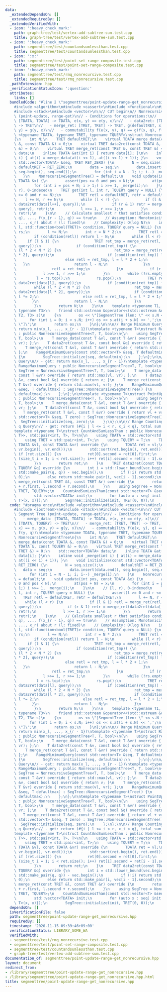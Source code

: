 ```yaml
---
data:
  _extendedDependsOn: []
  _extendedRequiredBy: []
  _extendedVerifiedWith:
  - icon: ':heavy_check_mark:'
    path: graph-tree/test/vertex-add-subtree-sum.test.cpp
    title: graph-tree/test/vertex-add-subtree-sum.test.cpp
  - icon: ':heavy_check_mark:'
    path: segmenttree/test/countandsumlessthan.test.cpp
    title: segmenttree/test/countandsumlessthan.test.cpp
  - icon: ':x:'
    path: segmenttree/test/point-set-range-composite.test.cpp
    title: segmenttree/test/point-set-range-composite.test.cpp
  - icon: ':heavy_check_mark:'
    path: segmenttree/test/rmq_nonrecursive.test.cpp
    title: segmenttree/test/rmq_nonrecursive.test.cpp
  _pathExtension: hpp
  _verificationStatusIcon: ':question:'
  attributes:
    links: []
  bundledCode: "#line 2 \"segmenttree/point-update-range-get_nonrecursive.hpp\"\n\
    #include <algorithm>\n#include <cassert>\n#include <functional>\n#include <iostream>\n\
    #include <stack>\n#include <vector>\n\n// CUT begin\n// Nonrecursive Segment Tree\
    \ (point-update, range-get)\n// - Conditions for operations:\n//   - merge_data:\
    \ [TDATA, TDATA] -> TDATA, e(x, y) == e(y, x)\n//   - data2ret: [TDATA, TQUERY]\
    \ -> TRET\n//   - merge_ret: [TRET, TRET] -> TRET, g(defaultRET, x) == x, g(x,\
    \ y) = g(y, x)\n//   - commutability f(e(x, y), q) == g(f(x, q), f(y, q))\ntemplate\
    \ <typename TDATA, typename TRET, typename TQUERY>\nstruct NonrecursiveSegmentTree\n\
    {\n    int N;\n    TRET defaultRET;\n    virtual TDATA merge_data(const TDATA\
    \ &, const TDATA &) = 0;\n    virtual TRET data2ret(const TDATA &, const TQUERY\
    \ &) = 0;\n    virtual TRET merge_ret(const TRET &, const TRET &) = 0;\n    std::vector<TDATA>\
    \ data;\n    inline TDATA &at(int i) { return data[i]; }\n\n    inline void _merge(int\
    \ i) { at(i) = merge_data(at(i << 1), at((i << 1) + 1)); }\n    void initialize(const\
    \ std::vector<TDATA> &seq, TRET RET_ZERO) {\n        N = seq.size();\n       \
    \ defaultRET = RET_ZERO;\n        data = seq;\n        data.insert(data.end(),\
    \ seq.begin(), seq.end());\n        for (int i = N - 1; i; i--) _merge(i);\n \
    \   }\n    NonrecursiveSegmentTree() = default;\n    void update(int pos, const\
    \ TDATA &x) {\n        assert(pos >= 0 and pos < N);\n        at(pos + N) = x;\n\
    \        for (int i = pos + N; i > 1;) i >>= 1, _merge(i);\n    }\n\n    // [l,\
    \ r), 0-indexed\n    TRET get(int l, int r, TQUERY query = NULL) {\n        assert(l\
    \ >= 0 and r <= N);\n        TRET retl = defaultRET, retr = defaultRET;\n    \
    \    l += N, r += N;\n        while (l < r) {\n            if (l & 1) retl = merge_ret(retl,\
    \ data2ret(data[l++], query));\n            if (r & 1) retr = merge_ret(data2ret(data[--r],\
    \ query), retr);\n            l >>= 1, r >>= 1;\n        }\n        return merge_ret(retl,\
    \ retr);\n    }\n\n    // Calculate smallest r that satisfies condition(g(f(x_l,\
    \ q), ..., f(x_{r - 1}, q)) == true\n    // Assumption: Monotonicity of g(x_l,\
    \ ..., x_r) about r (l: fixed)\n    // Complexity: O(log N)\n    int binary_search(int\
    \ l, std::function<bool(TRET)> condition, TQUERY query = NULL) {\n        std::stack<int>\
    \ rs;\n        l += N;\n        int r = N * 2;\n        TRET retl = defaultRET;\n\
    \        if (condition(retl)) return l - N;\n        while (l < r) {\n       \
    \     if (l & 1) {\n                TRET ret_tmp = merge_ret(retl, data2ret(data[l],\
    \ query));\n                if (condition(ret_tmp)) {\n                    while\
    \ (l * 2 < N * 2) {\n                        ret_tmp = merge_ret(retl, data2ret(data[l\
    \ * 2], query));\n                        if (condition(ret_tmp)) l *= 2;\n  \
    \                      else retl = ret_tmp, l = l * 2 + 1;\n                 \
    \   }\n                    return l - N;\n                }\n                l++;\n\
    \                retl = ret_tmp;\n            }\n            if (r & 1) rs.push(--r);\n\
    \            l >>= 1, r >>= 1;\n        }\n        while (!rs.empty()) {\n   \
    \         l = rs.top();\n            rs.pop();\n            TRET ret_tmp = merge_ret(retl,\
    \ data2ret(data[l], query));\n            if (condition(ret_tmp)) {\n        \
    \        while (l * 2 < N * 2) {\n                    ret_tmp = merge_ret(retl,\
    \ data2ret(data[l * 2], query));\n                    if (condition(ret_tmp))\
    \ l *= 2;\n                    else retl = ret_tmp, l = l * 2 + 1;\n         \
    \       }\n                return l - N;\n            }\n            retl = ret_tmp;\n\
    \        }\n        return N;\n    }\n\n    template <typename T1, typename T2,\
    \ typename T3>\n    friend std::ostream &operator<<(std::ostream &os, NonrecursiveSegmentTree<T1,\
    \ T2, T3> s)\n    {\n        os << \"[SegmentTree (len: \" << s.N << ')';\n  \
    \      for (int i = 0; i < s.N; i++) os << s.at(i + s.N) << ',';\n        os <<\
    \ \"]\";\n        return os;\n    }\n};\n\n\n// Range Minimum Query\n// - get:\
    \ return min(x_l, ..., x_{r - 1})\ntemplate <typename T>\nstruct RangeMinimumQuery\
    \ : public NonrecursiveSegmentTree<T, T, bool>\n{\n    using SegTree = NonrecursiveSegmentTree<T,\
    \ T, bool>;\n    T merge_data(const T &vl, const T &vr) override { return std::min(vl,\
    \ vr); };\n    T data2ret(const T &v, const bool &q) override { return v; }\n\
    \    T merge_ret(const T &vl, const T &vr) override { return std::min(vl, vr);\
    \ };\n    RangeMinimumQuery(const std::vector<T> &seq, T defaultmin) : SegTree::NonrecursiveSegmentTree()\
    \ {\n        SegTree::initialize(seq, defaultmin);\n    };\n};\n\n// Range Maximum\
    \ Query\n// - get: return max(x_l, ..., x_{r - 1})\ntemplate <typename T>\nstruct\
    \ RangeMaximumQuery : public NonrecursiveSegmentTree<T, T, bool>\n{\n    using\
    \ SegTree = NonrecursiveSegmentTree<T, T, bool>;\n    T merge_data(const T &vl,\
    \ const T &vr) override { return std::max(vl, vr); };\n    T data2ret(const T\
    \ &v, const bool &q) override { return v; }\n    T merge_ret(const T &vl, const\
    \ T &vr) override { return std::max(vl, vr); };\n    RangeMaximumQuery(const std::vector<T>\
    \ &seq, T defaultmax) : SegTree::NonrecursiveSegmentTree() {\n        SegTree::initialize(seq,\
    \ defaultmax);\n    };\n};\n\ntemplate <typename T>\nstruct PointUpdateRangeSum\
    \ : public NonrecursiveSegmentTree<T, T, bool>\n{\n    using SegTree = NonrecursiveSegmentTree<T,\
    \ T, bool>;\n    T merge_data(const T &vl, const T &vr) override { return vl +\
    \ vr; };\n    T data2ret(const T &v, const bool &q) override { return v; }\n \
    \   T merge_ret(const T &vl, const T &vr) override { return vl + vr; };\n    PointUpdateRangeSum(const\
    \ std::vector<T> &seq, T zero) : SegTree::NonrecursiveSegmentTree() {\n      \
    \  SegTree::initialize(seq, zero);\n    };\n};\n\n// Range Counting less than\
    \ q Query\n// - get: return (#{i | l <= i < r, x_i < q}, total sum of them).\n\
    template <typename T>\nstruct CountAndSumLessThan : public NonrecursiveSegmentTree<std::vector<std::pair<T,\
    \ T>>, std::pair<int, T>, T>\n{\n    using TDATA = std::vector<std::pair<T, T>>;\n\
    \    using TRET = std::pair<int, T>;\n    using TQUERY = T;\n    TDATA merge_data(const\
    \ TDATA &vl, const TDATA &vr) override {\n        TDATA ret = vl;\n        ret.insert(ret.end(),\
    \ vr.begin(), vr.end());\n        std::sort(ret.begin(), ret.end());\n       \
    \ if (ret.size()) {\n            ret[0].second = ret[0].first;\n            for\
    \ (size_t i = 1; i < ret.size(); i++) ret[i].second = ret[i - 1].second + ret[i].first;\n\
    \        }\n        return ret;\n    }\n    TRET data2ret(const TDATA &vec, const\
    \ TQUERY &q) override {\n        int i = std::lower_bound(vec.begin(), vec.end(),\
    \ std::make_pair(q, q)) - vec.begin();\n        if (!i) return std::make_pair(0,\
    \ 0);\n        else return std::make_pair(i, vec[i - 1].second);\n    }\n    TRET\
    \ merge_ret(const TRET &l, const TRET &r) override {\n        return std::make_pair(l.first\
    \ + r.first, l.second + r.second);\n    }\n    using SegTree = NonrecursiveSegmentTree<TDATA,\
    \ TRET, TQUERY>;\n    CountAndSumLessThan(const std::vector<T> &seq) : SegTree::NonrecursiveSegmentTree(){\n\
    \        std::vector<TDATA> init;\n        for (auto x : seq) init.emplace_back(TDATA{std::pair<T,\
    \ T>(x, x)});\n        SegTree::initialize(init, TRET(0, 0));\n    }\n};\n"
  code: "#pragma once\n#include <algorithm>\n#include <cassert>\n#include <functional>\n\
    #include <iostream>\n#include <stack>\n#include <vector>\n\n// CUT begin\n// Nonrecursive\
    \ Segment Tree (point-update, range-get)\n// - Conditions for operations:\n//\
    \   - merge_data: [TDATA, TDATA] -> TDATA, e(x, y) == e(y, x)\n//   - data2ret:\
    \ [TDATA, TQUERY] -> TRET\n//   - merge_ret: [TRET, TRET] -> TRET, g(defaultRET,\
    \ x) == x, g(x, y) = g(y, x)\n//   - commutability f(e(x, y), q) == g(f(x, q),\
    \ f(y, q))\ntemplate <typename TDATA, typename TRET, typename TQUERY>\nstruct\
    \ NonrecursiveSegmentTree\n{\n    int N;\n    TRET defaultRET;\n    virtual TDATA\
    \ merge_data(const TDATA &, const TDATA &) = 0;\n    virtual TRET data2ret(const\
    \ TDATA &, const TQUERY &) = 0;\n    virtual TRET merge_ret(const TRET &, const\
    \ TRET &) = 0;\n    std::vector<TDATA> data;\n    inline TDATA &at(int i) { return\
    \ data[i]; }\n\n    inline void _merge(int i) { at(i) = merge_data(at(i << 1),\
    \ at((i << 1) + 1)); }\n    void initialize(const std::vector<TDATA> &seq, TRET\
    \ RET_ZERO) {\n        N = seq.size();\n        defaultRET = RET_ZERO;\n     \
    \   data = seq;\n        data.insert(data.end(), seq.begin(), seq.end());\n  \
    \      for (int i = N - 1; i; i--) _merge(i);\n    }\n    NonrecursiveSegmentTree()\
    \ = default;\n    void update(int pos, const TDATA &x) {\n        assert(pos >=\
    \ 0 and pos < N);\n        at(pos + N) = x;\n        for (int i = pos + N; i >\
    \ 1;) i >>= 1, _merge(i);\n    }\n\n    // [l, r), 0-indexed\n    TRET get(int\
    \ l, int r, TQUERY query = NULL) {\n        assert(l >= 0 and r <= N);\n     \
    \   TRET retl = defaultRET, retr = defaultRET;\n        l += N, r += N;\n    \
    \    while (l < r) {\n            if (l & 1) retl = merge_ret(retl, data2ret(data[l++],\
    \ query));\n            if (r & 1) retr = merge_ret(data2ret(data[--r], query),\
    \ retr);\n            l >>= 1, r >>= 1;\n        }\n        return merge_ret(retl,\
    \ retr);\n    }\n\n    // Calculate smallest r that satisfies condition(g(f(x_l,\
    \ q), ..., f(x_{r - 1}, q)) == true\n    // Assumption: Monotonicity of g(x_l,\
    \ ..., x_r) about r (l: fixed)\n    // Complexity: O(log N)\n    int binary_search(int\
    \ l, std::function<bool(TRET)> condition, TQUERY query = NULL) {\n        std::stack<int>\
    \ rs;\n        l += N;\n        int r = N * 2;\n        TRET retl = defaultRET;\n\
    \        if (condition(retl)) return l - N;\n        while (l < r) {\n       \
    \     if (l & 1) {\n                TRET ret_tmp = merge_ret(retl, data2ret(data[l],\
    \ query));\n                if (condition(ret_tmp)) {\n                    while\
    \ (l * 2 < N * 2) {\n                        ret_tmp = merge_ret(retl, data2ret(data[l\
    \ * 2], query));\n                        if (condition(ret_tmp)) l *= 2;\n  \
    \                      else retl = ret_tmp, l = l * 2 + 1;\n                 \
    \   }\n                    return l - N;\n                }\n                l++;\n\
    \                retl = ret_tmp;\n            }\n            if (r & 1) rs.push(--r);\n\
    \            l >>= 1, r >>= 1;\n        }\n        while (!rs.empty()) {\n   \
    \         l = rs.top();\n            rs.pop();\n            TRET ret_tmp = merge_ret(retl,\
    \ data2ret(data[l], query));\n            if (condition(ret_tmp)) {\n        \
    \        while (l * 2 < N * 2) {\n                    ret_tmp = merge_ret(retl,\
    \ data2ret(data[l * 2], query));\n                    if (condition(ret_tmp))\
    \ l *= 2;\n                    else retl = ret_tmp, l = l * 2 + 1;\n         \
    \       }\n                return l - N;\n            }\n            retl = ret_tmp;\n\
    \        }\n        return N;\n    }\n\n    template <typename T1, typename T2,\
    \ typename T3>\n    friend std::ostream &operator<<(std::ostream &os, NonrecursiveSegmentTree<T1,\
    \ T2, T3> s)\n    {\n        os << \"[SegmentTree (len: \" << s.N << ')';\n  \
    \      for (int i = 0; i < s.N; i++) os << s.at(i + s.N) << ',';\n        os <<\
    \ \"]\";\n        return os;\n    }\n};\n\n\n// Range Minimum Query\n// - get:\
    \ return min(x_l, ..., x_{r - 1})\ntemplate <typename T>\nstruct RangeMinimumQuery\
    \ : public NonrecursiveSegmentTree<T, T, bool>\n{\n    using SegTree = NonrecursiveSegmentTree<T,\
    \ T, bool>;\n    T merge_data(const T &vl, const T &vr) override { return std::min(vl,\
    \ vr); };\n    T data2ret(const T &v, const bool &q) override { return v; }\n\
    \    T merge_ret(const T &vl, const T &vr) override { return std::min(vl, vr);\
    \ };\n    RangeMinimumQuery(const std::vector<T> &seq, T defaultmin) : SegTree::NonrecursiveSegmentTree()\
    \ {\n        SegTree::initialize(seq, defaultmin);\n    };\n};\n\n// Range Maximum\
    \ Query\n// - get: return max(x_l, ..., x_{r - 1})\ntemplate <typename T>\nstruct\
    \ RangeMaximumQuery : public NonrecursiveSegmentTree<T, T, bool>\n{\n    using\
    \ SegTree = NonrecursiveSegmentTree<T, T, bool>;\n    T merge_data(const T &vl,\
    \ const T &vr) override { return std::max(vl, vr); };\n    T data2ret(const T\
    \ &v, const bool &q) override { return v; }\n    T merge_ret(const T &vl, const\
    \ T &vr) override { return std::max(vl, vr); };\n    RangeMaximumQuery(const std::vector<T>\
    \ &seq, T defaultmax) : SegTree::NonrecursiveSegmentTree() {\n        SegTree::initialize(seq,\
    \ defaultmax);\n    };\n};\n\ntemplate <typename T>\nstruct PointUpdateRangeSum\
    \ : public NonrecursiveSegmentTree<T, T, bool>\n{\n    using SegTree = NonrecursiveSegmentTree<T,\
    \ T, bool>;\n    T merge_data(const T &vl, const T &vr) override { return vl +\
    \ vr; };\n    T data2ret(const T &v, const bool &q) override { return v; }\n \
    \   T merge_ret(const T &vl, const T &vr) override { return vl + vr; };\n    PointUpdateRangeSum(const\
    \ std::vector<T> &seq, T zero) : SegTree::NonrecursiveSegmentTree() {\n      \
    \  SegTree::initialize(seq, zero);\n    };\n};\n\n// Range Counting less than\
    \ q Query\n// - get: return (#{i | l <= i < r, x_i < q}, total sum of them).\n\
    template <typename T>\nstruct CountAndSumLessThan : public NonrecursiveSegmentTree<std::vector<std::pair<T,\
    \ T>>, std::pair<int, T>, T>\n{\n    using TDATA = std::vector<std::pair<T, T>>;\n\
    \    using TRET = std::pair<int, T>;\n    using TQUERY = T;\n    TDATA merge_data(const\
    \ TDATA &vl, const TDATA &vr) override {\n        TDATA ret = vl;\n        ret.insert(ret.end(),\
    \ vr.begin(), vr.end());\n        std::sort(ret.begin(), ret.end());\n       \
    \ if (ret.size()) {\n            ret[0].second = ret[0].first;\n            for\
    \ (size_t i = 1; i < ret.size(); i++) ret[i].second = ret[i - 1].second + ret[i].first;\n\
    \        }\n        return ret;\n    }\n    TRET data2ret(const TDATA &vec, const\
    \ TQUERY &q) override {\n        int i = std::lower_bound(vec.begin(), vec.end(),\
    \ std::make_pair(q, q)) - vec.begin();\n        if (!i) return std::make_pair(0,\
    \ 0);\n        else return std::make_pair(i, vec[i - 1].second);\n    }\n    TRET\
    \ merge_ret(const TRET &l, const TRET &r) override {\n        return std::make_pair(l.first\
    \ + r.first, l.second + r.second);\n    }\n    using SegTree = NonrecursiveSegmentTree<TDATA,\
    \ TRET, TQUERY>;\n    CountAndSumLessThan(const std::vector<T> &seq) : SegTree::NonrecursiveSegmentTree(){\n\
    \        std::vector<TDATA> init;\n        for (auto x : seq) init.emplace_back(TDATA{std::pair<T,\
    \ T>(x, x)});\n        SegTree::initialize(init, TRET(0, 0));\n    }\n};\n"
  dependsOn: []
  isVerificationFile: false
  path: segmenttree/point-update-range-get_nonrecursive.hpp
  requiredBy: []
  timestamp: '2020-11-15 09:39:46+09:00'
  verificationStatus: LIBRARY_SOME_WA
  verifiedWith:
  - segmenttree/test/rmq_nonrecursive.test.cpp
  - segmenttree/test/point-set-range-composite.test.cpp
  - segmenttree/test/countandsumlessthan.test.cpp
  - graph-tree/test/vertex-add-subtree-sum.test.cpp
documentation_of: segmenttree/point-update-range-get_nonrecursive.hpp
layout: document
redirect_from:
- /library/segmenttree/point-update-range-get_nonrecursive.hpp
- /library/segmenttree/point-update-range-get_nonrecursive.hpp.html
title: segmenttree/point-update-range-get_nonrecursive.hpp
---
```

